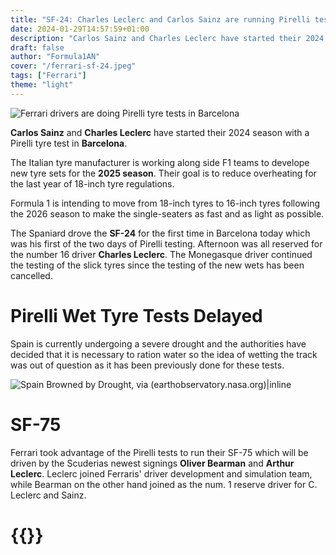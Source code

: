 ```yaml
---
title: "SF-24: Charles Leclerc and Carlos Sainz are running Pirelli tests in Barcelona for the next 2 days"
date: 2024-01-29T14:57:59+01:00
description: "Carlos Sainz and Charles Leclerc have started their 2024 season with a Pirelli tyre test in Barcelona. The Italian tyre manufacturer is working along side F1 teams to develope new tyre sets for the 2025 season."
draft: false
author: "Formula1AN"
cover: "/ferrari-sf-24.jpeg"
tags: ["Ferrari"]
theme: "light"
---
```

![Ferrari drivers are doing Pirelli tyre tests in Barcelona](/ferrari-sf-24.jpeg)

**Carlos Sainz** and **Charles Leclerc** have started their 2024 season with a Pirelli tyre test in **Barcelona**.

The Italian tyre manufacturer is working along side F1 teams to develope new tyre sets for the **2025 season**. Their goal is to reduce overheating for the last year of 18-inch tyre regulations.

Formula 1 is intending to move from 18-inch tyres to 16-inch tyres following the 2026 season to make the single-seaters as fast and as light as possible.

The Spaniard drove the **SF-24** for the first time in Barcelona today which was his first of the two days of Pirelli testing. Afternoon was all reserved for the number 16 driver **Charles Leclerc**. The Monegasque driver continued the testing of the slick tyres since the testing of the new wets has been cancelled. 

# Pirelli Wet Tyre Tests Delayed

Spain is currently undergoing a severe drought and the authorities have decided that it is necessary to ration water so the idea of wetting the track was out of question as it has been previously done for these tests.

![Spain Browned by Drought\, via (earthobservatory.nasa.org)|inline](https://eoimages.gsfc.nasa.gov/images/imagerecords/151000/151366/iberianndvi_tmo_2023084_2023113.jpg)

# SF-75

Ferrari took advantage of the Pirelli tests to run their SF-75 which will be driven by the Scuderias newest signings **Oliver Bearman** and **Arthur Leclerc**. Leclerc joined Ferraris' driver development and simulation team, while Bearman on the other hand joined as the num. 1 reserve driver for C. Leclerc and Sainz.

# {{<tweet user="ScuderiaFerrari" id="1751912289987342766">}} 